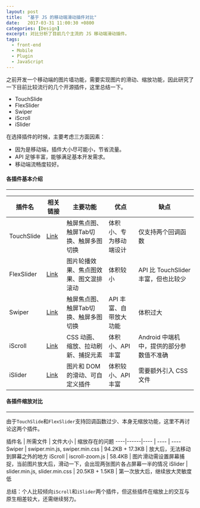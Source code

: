 ```yaml
---
layout: post
title:  "基于 JS 的移动端滑动插件对比"
date:   2017-03-31 11:00:30 +0800
categories: [Design]
excerpt: 对比分析了目前几个主流的 JS 移动端滑动插件。
tags:
  - front-end
  - Mobile
  - Plugin
  - JavaScript
---
```


之前开发一个移动端的图片墙功能，需要实现图片的滑动、缩放功能，因此研究了一下目前比较流行的几个开源插件，这里总结一下。

* TouchSlide
* FlexSlider
* Swiper
* iScroll
* iSlider

在选择插件的时候，主要考虑三方面因素：

* 因为是移动端，插件大小尽可能小，节省流量。
* API 足够丰富，能够满足基本开发需求。
* 移动端流畅度较好。

#### 各插件基本介绍

---

插件名 | 相关链接 | 主要功能 | 优点 | 缺点
----|------|---- | ---- | ---- 
TouchSlide | [Link](http://www.superslide2.com/TouchSlide/param.html) | 触屏焦点图、触屏Tab切换、触屏多图切换 | 体积小、专为移动端设计 | 仅支持两个回调函数
FlexSlider | [Link](https://woocommerce.com/flexslider/) | 图片轮播效果、焦点图效果、图文混排滚动 | 体积较小 | API 比 TouchSlider 丰富，但也比较少
Swiper | [Link](http://www.swiper.com.cn/api/index.html) | 触屏焦点图、触屏Tab切换、触屏多图切换 | API 丰富、自带放大功能 | 体积过大
iScroll | [Link](http://cubiq.org/iscroll-5) | CSS 动画、缩放、拉动刷新、捕捉元素 | 体积小、API 丰富 | Android 中端机中，提供的部分参数值不准确
iSlider | [Link](http://be-fe.github.io/iSlider/demo/) | 图片和 DOM 的滑动、可自定义插件 | 体积较小、API 丰富 | 需要额外引入 CSS 文件
 
#### 各插件缩放对比

---

由于`TouchSlide`和`FlexSlider`支持回调函数过少、本身无缩放功能，这里不再讨论这两个插件。

插件名 | 所需文件 | 文件大小 | 缩放存在的问题
----|------|---- | ---- | ---- 
Swiper | swiper.min.js, swiper.min.css | 94.2KB + 17.3KB | 放大后，无法移动到屏幕之外的地方
iScroll | iscroll-zoom.js | 58.4KB | 图片滑动需设置屏幕捕捉，当前图片放大后，滑动一下，会出现两张图片各占屏幕一半的情况
iSlider | slider.min.js, slider.min.css | 20.5KB + 1.5KB | 第一次放大后，继续放大灵敏度低

总结：个人比较倾向`iScroll`和`iSlider`两个插件，但这些插件在缩放上的交互与原生相差较大，还需继续努力。



